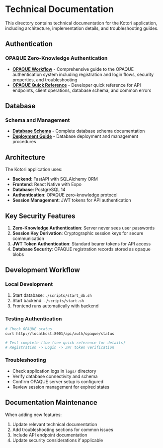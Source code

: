 # Technical Documentation

This directory contains technical documentation for the Kotori application, including architecture, implementation details, and troubleshooting guides.

## Authentication

### OPAQUE Zero-Knowledge Authentication
- **[OPAQUE Workflow](./authentication/opaque-workflow.md)** - Comprehensive guide to the OPAQUE authentication system including registration and login flows, security properties, and troubleshooting
- **[OPAQUE Quick Reference](./authentication/opaque-quick-reference.md)** - Developer quick reference for API endpoints, client operations, database schema, and common errors

## Database

### Schema and Management
- **[Database Schema](./database/database-schema.md)** - Complete database schema documentation
- **[Deployment Guide](./database/deployment-guide.md)** - Database deployment and management procedures

## Architecture

The Kotori application uses:
- **Backend**: FastAPI with SQLAlchemy ORM
- **Frontend**: React Native with Expo
- **Database**: PostgreSQL 14
- **Authentication**: OPAQUE zero-knowledge protocol
- **Session Management**: JWT tokens for API authentication

## Key Security Features

1. **Zero-Knowledge Authentication**: Server never sees user passwords
2. **Session Key Derivation**: Cryptographic session keys for secure communication
3. **JWT Token Authentication**: Standard bearer tokens for API access
4. **Database Security**: OPAQUE registration records stored as opaque blobs

## Development Workflow

### Local Development
1. Start database: `./scripts/start_db.sh`
2. Start backend: `./scripts/start.sh` 
3. Frontend runs automatically with backend

### Testing Authentication
```bash
# Check OPAQUE status
curl http://localhost:8001/api/auth/opaque/status

# Test complete flow (see quick reference for details)
# Registration -> Login -> JWT token verification
```

### Troubleshooting
- Check application logs in `logs/` directory
- Verify database connectivity and schema
- Confirm OPAQUE server setup is configured
- Review session management for expired states

## Documentation Maintenance

When adding new features:
1. Update relevant technical documentation
2. Add troubleshooting sections for common issues
3. Include API endpoint documentation
4. Update security considerations if applicable 